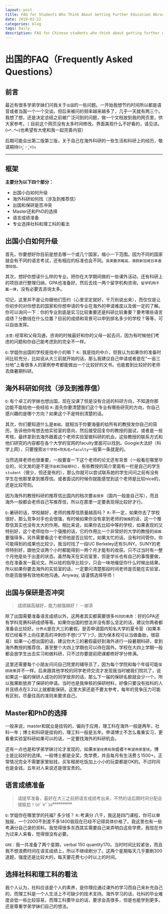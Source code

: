 ```yaml
---
layout: post
title: FAQ for Students Who Think About Getting Further Education Abroad
date: 2019-02-22
categories: blog
tags: Daily
description: FAQ for Chinese students who think about getting further education abroad.
---
```


# 出国的FAQ（Frequently Asked Questions）

## 前言
最近有很多学弟学妹们问我关于`出国`的一些问题。一开始我想节约时间所以都是语音或者当面一个一个交谈。但后来被问的频率越来越多了，几乎一天就有两三个。我想了想，还是决定总结之前被广泛问到的问题，做一个文档放到我的网页里，供大家参考。（ 目前这个网页没有太多时间修改。界面美观什么不好看的，请见谅。(⑅˃◡˂⑅)也希望有大佬和我一起完善内容）

后期可能会出第二版第三版，关于自己在海外科研的一些生活和科研上的经历，敬请期待꒰⌗´͈ ᵕ `͈⌗꒱৩

---

## 框架
**主要分为以下四个部分：**
- 出国小白如何升级
- 海外科研如何找（涉及到推荐信）
- 出国和保研是否冲突
- Master还和PhD的选择
- 语言成绩准备
- 专业选择社科和理工科的看法



## 出国小白如何升级

首先，你要想好你目前是想去哪一个或几个国家，缩小一下范围。因为不同的国家就会有不同的语言考试，还有相应的标准也会不同。`英美要求略高，澳欧新加坡日本香港较低。`

其次，想好你想读什么样的专业。把你在大学期间做的一些课外活动，还有科研上的项目进行整理归纳，GPA也准备好。然后去找一两个留学机构咨询，`留学机构千篇一律`，没有必要去咨询太多。

切记，这里并不是让你跟他们签约（心里坚定就好，千万别说出来），而仅仅是让你初步的对你想去的国家和你想申请的专业在海外的申请难度以及做一定的了解。你可以询问一下：你的专业到底是实习比较重要还是科研比较重要？要考哪些语言成绩？分数线在什么位置？目前的成绩和背景可以申到排名多少的学校？等等，可以自由发挥。

`注意:`经常和父母沟通，咨询的时候最好和你的父母一起去问，因为有时候他们考虑的问题和你自己能考虑到的完全不一样。

`Q:`学姐你出国的学校是找中介的嘛？
`R:`
我是找的中介，但我认为如果你的准备时间比较充分，比如说从大三前就开始的话，那么我建议自己申请或者是在“一亩三分地”上看很多人的案例参考都能做出一个比较好的文书。也能套到比较好的老师去做暑期科研。


## 海外科研如何找（涉及到推荐信）
`Q:`有个卓工的学妹也想出国，现在没课了但是没有合适的科研方向，不知道你那边能不能给他一些经验
`R:`首先你要清楚我们这个专业有哪些研究的方向，你自己感兴趣的是哪个方向？如果这个不是特别清楚的话。

其次，你们要知道什么是`套磁`，就相当于你要海量的给所有的教授发你自己的简历，告诉他你有想去他实验室的意向，然后接受回复你的教授的面试，或者是一些考核，最终拿到去海外跟着这个老师实验室做科研的机会。这些教授的联系方式和他们研究的内容都在各个大学的官网的faculty里面可以找到。Google大法好（科学上网），只要搜索`这个学校+院系名+faculty`一般第一条就是的。

当然选择老师也很重要，一般要查一下这个老师的论文还有背景（一般看在哪里毕业的，论文发的是不是`顶会和顶级期刊`），有些教授的简介里面有一栏是自己的学生`student`（很少，但还是有的），那么你就可以尝试联系她的学生问问之前有没有学生在他那里拿到推荐信。或者面试的时候你就能感觉到这个老师是比较nice的，还是比较苛刻。

因为海外的教授科研的推荐信比国内的档次要`高很多`（国内一般是自己写），而且海外一般都会老师自己写推荐信，所以在那里一定要表现得比较好才行。

`Q:`暑研的话，学校越好，老师的推荐信质量越高吗？
`R:`不一定，如果你去了学校很好，那么竞争对手也会很强，有时候如果你没有拿到老师的`强推`的话，这一个推荐信其实也没有太大的作用。相比来说，如果你去比较中等的学校，如果表现的又特别好，这个老师给你一个强推的话，它的作用比一个非常好的大学的教授的`弱推`要强得多。另外需要看这个老师他是否比较忙，如果太忙的话，没有时间管你，你可能得到的成果也比较少。我当时找了一段UC Berkeley还有SUNY。SUNY的老师特别好，跟他交谈两个小时都能得到一两个月才能有的收获。只不过当时有一整个月他是处于出差的状态。虽然每天在实验室里，但是学长也有自己的事情要做，也在准备发一篇论文。所以给的指导比较少，只会一味地催促你什么时候出结果。所以如果你要去海外的实验室的话，一定要问清楚那段时间老师是否能在实验室，你是否能够有效地和他沟通。Anyway, 请谨慎选择导师！

## 出国与保研是否冲突
> 成绩越高越好，能力越强越好！ --谢添

除了出国需要准备语言成绩以外，这两者其实都需要很多`共同的素质`：好的GPA还有学科竞赛科研成绩等等。如果你出国的想法并没有那么坚定的话，建议你两者都准备会比较好。`分界点`是在大三的暑假，是否申请国内知名大学的夏令营（如果本校已经看不上向往更高的冲刺你不想(づ′▽`)づ，因为保本校可以当做备胎，很容易）如果一心想出国的话，建议你大三的暑假最好到海外进行一段暑期科研，拿到海外教授的推荐信，甚至整个大四上学期也可以待在国外。学校在大四上学期一般都会放学生出去实习和做科研，只不过你要提前把课都修好学分修满。

这里还需要每个小朋友问问自己院里的辅导员了，因为每个学院和每个年级可能`保研政策`并不一样。后来跟其他学校的同学老师交流才发现我当时被我们院坑了，说如果这一届的保研人成功的同学放弃的话，那么下一届的保研名额就会少一个。所以我果断放弃了保研的申请。当时也是我审核的保研材料，好像只要没有挂科的人并且绩点在3.2以上就都能保研。这里大家还是不要太参考，每年的竞争压力可能有区别，尽量往高的准则来要求自己。

## Master和PhD的选择
一般来说，master和就业是挂钩的，偏向于应用，理工科在海外一般是两年，社科一年；博士和科研是挂钩的，理工科一般是五年。申请博士不怎么看重实习，更看重实验室科研如果可以的话，一定要找海外的科研机会。

还有一点也是和学弟学妹讨论才发现的，如果`家里经费有限`或者`不希望用家里钱`，博士是比较好的选择。一般博士都是全奖，免学费，并且每月有生活费＄1500+。正常情况完全不需要家里贴钱，买车租房吃饭加上小小的玩耍都是OK的。不过时间也是金钱，五年对人来说还是很宝贵的。


## 语言成绩准备
> 请提早准备，最好在大三之前把语言成绩考出来，不然的话后期时间分配会很尴尬！(σﾟ∀ﾟ)σ⁶⁶⁶⁶⁶⁶⁶⁶⁶⁶

`Q:`学姐你在哪里学的托福? 多少钱？
`R:`考满分
八千，我这是四门课程，你可以单独报，一个2000不到差不多1400我现在已经不记得具体价格了。我这里也有一些考满分自己录的资料。我觉得很多东西其实需要自己来弄明白这些学费，我现在作为过来人来看，觉得很没有必要。

`GRE：`我一共准备了两个星期，verbal 150 quantity170。当时时间比较紧张，而且我不想浪费时间在语言成绩上，所以不继续刷分了。这两个星期每天几乎要刷300道题，强度还是比较大的，每天要花费七小时以上的时间。

## 选择社科和理工科的看法
我个人认为，社科应该是个人的素养，是你理应通过课外的学习而自己来补充自己的，而理工科是一个人生活上不可缺少的技术支持。海外学习的话，社科的毕业难度会低一些比较容易，而理工科要毕业的话，要求会高很多，但是也能学到更多。还是尊重学弟学妹们自己的想法。

